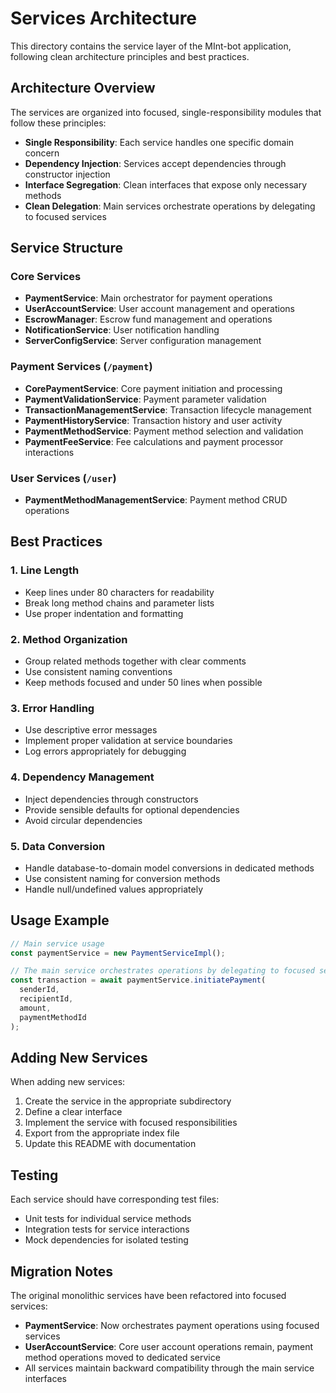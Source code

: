 # Services Architecture

This directory contains the service layer of the MInt-bot application, following clean architecture principles and best practices.

## Architecture Overview

The services are organized into focused, single-responsibility modules that follow these principles:

- **Single Responsibility**: Each service handles one specific domain concern
- **Dependency Injection**: Services accept dependencies through constructor injection
- **Interface Segregation**: Clean interfaces that expose only necessary methods
- **Clean Delegation**: Main services orchestrate operations by delegating to focused services

## Service Structure

### Core Services

- **PaymentService**: Main orchestrator for payment operations
- **UserAccountService**: User account management and operations
- **EscrowManager**: Escrow fund management and operations
- **NotificationService**: User notification handling
- **ServerConfigService**: Server configuration management

### Payment Services (`/payment`)

- **CorePaymentService**: Core payment initiation and processing
- **PaymentValidationService**: Payment parameter validation
- **TransactionManagementService**: Transaction lifecycle management
- **PaymentHistoryService**: Transaction history and user activity
- **PaymentMethodService**: Payment method selection and validation
- **PaymentFeeService**: Fee calculations and payment processor interactions

### User Services (`/user`)

- **PaymentMethodManagementService**: Payment method CRUD operations

## Best Practices

### 1. Line Length
- Keep lines under 80 characters for readability
- Break long method chains and parameter lists
- Use proper indentation and formatting

### 2. Method Organization
- Group related methods together with clear comments
- Use consistent naming conventions
- Keep methods focused and under 50 lines when possible

### 3. Error Handling
- Use descriptive error messages
- Implement proper validation at service boundaries
- Log errors appropriately for debugging

### 4. Dependency Management
- Inject dependencies through constructors
- Provide sensible defaults for optional dependencies
- Avoid circular dependencies

### 5. Data Conversion
- Handle database-to-domain model conversions in dedicated methods
- Use consistent naming for conversion methods
- Handle null/undefined values appropriately

## Usage Example

```typescript
// Main service usage
const paymentService = new PaymentServiceImpl();

// The main service orchestrates operations by delegating to focused services
const transaction = await paymentService.initiatePayment(
  senderId,
  recipientId,
  amount,
  paymentMethodId
);
```

## Adding New Services

When adding new services:

1. Create the service in the appropriate subdirectory
2. Define a clear interface
3. Implement the service with focused responsibilities
4. Export from the appropriate index file
5. Update this README with documentation

## Testing

Each service should have corresponding test files:
- Unit tests for individual service methods
- Integration tests for service interactions
- Mock dependencies for isolated testing

## Migration Notes

The original monolithic services have been refactored into focused services:
- **PaymentService**: Now orchestrates payment operations using focused services
- **UserAccountService**: Core user account operations remain, payment method operations moved to dedicated service
- All services maintain backward compatibility through the main service interfaces
